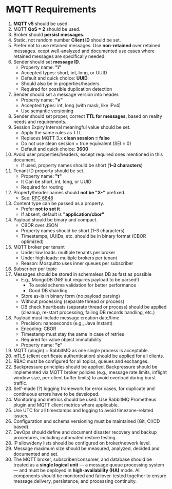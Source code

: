 # MQTT Requirements

1. **MQTT v5** should be used.
2. MQTT **QoS = 2** should be used.
3. Broker should **persist messages**.
4. Static, not random number **Client ID** should be set.
5. Prefer not to use retained messages. Use **non-retained** over retained messages. xcept well-analyzed and documented
   use cases where retained messages are specifically needed.
6. Sender should set **message ID**.
    - Property name: **"i"**
    - Accepted types: short, int, long, or UUID
    - Default and quick choice: **UUID**
    - Should also be in properties/headers
    - Required for possible duplication detection
7. Sender should set a message version into header.
    - Property name: **"v"**
    - Accepted types: int, long (with mask, like IPv4)
    - Use [semantic versioning](https://semver.org/)
8. Sender should set proper, correct **TTL for messages**, based on reality needs and requirements.
9. Session Expiry Interval meaningful value should be set.
    - Apply the same rules as TTL
    - Replaces MQTT 3.x **clean session = false**
    - Do not use clean session = true equivalent (SEI = 0)
    - Default and quick choice: **3600**
10. Avoid user properties/headers, except required ones mentioned in this document.
    - If used, property names should be short (**1–3 characters**)
11. Tenant ID property should be set.
    - Property name: **"t"**
    - It Can be short, int, long, or UUID
    - Required for routing
12. Property/header names should **not be "X-"** prefixed.
    - See: [RFC 6648](https://www.rfc-editor.org/rfc/rfc6648)
13. Content type can be passed as a property.
    - Prefer **not to set it**
    - If absent, default is **"application/cbor"**
14. Payload should be binary and compact.
    - CBOR over JSON
    - Property names should be short (1–3 characters)
    - Timestamps, UUIDs, etc. should be in binary format (CBOR optimized)
15. MQTT broker per tenant
    - Under low loads: multiple tenants per broker
    - Under high loads: multiple brokers per tenant
    - Reason: Mosquitto uses inner queues per subscriber
16. Subscriber per topic
17. Messages should be stored in schemaless DB as fast as possible
    - E.g., MongoDB (NB! but requires payload to be parsed!)
        - To avoid schema validation for better performance
        - Good DB sharding
    - Store as-is in binary form (no payload parsing)
    - Without processing (separate thread or process)
    - DB check heartbeats (separate thread or process) should be applied (cleanup, re-start processing, failing DB
      records handling, etc.)
18. Payload must include message creation date/time
    - Precision: nanoseconds (e.g., Java Instant)
    - Encoding: CBOR
    - Timestamp must stay the same in case of retries
    - Required for value object immutability
    - Property name: **"c"**
19. MQTT (plugin) + RabbitMQ as one single process is acceptable.
20. mTLS (client certificate authentication) should be applied for all clients.
21. RBAC must be configured for all topics, queues and exchanges.
22. Backpressure principles should be applied. Backpressure should be implemented via MQTT broker policies (e.g.,
    message rate limits, inflight window size, per-client buffer limits) to avoid overload during burst traffic.
23. Self-made (?) logging framework for error cases, for duplicate and continuous errors have to be developed.
24. Monitoring and metrics should be used. Use RabbitMQ Prometheus plugin and MQTT client metrics where applicable.
25. Use UTC for all timestamps and logging to avoid timezone-related issues.
26. Configuration and schema versioning must be maintained (Git, CI/CD based).
27. DevOps should define and document disaster recovery and backup procedures, including automated restore testing.
28. IP allow/deny lists should be configured on broker/network level.
29. Message maximum size should be measured, analyzed, decided and documented and set.
30. The MQTT broker, subscriber/consumer, and database should be treated as a **single logical unit** — a message queue
    processing system — and must be deployed in **high-availability (HA)** mode. All components should be monitored and
    failover-tested together to ensure message delivery, persistence, and processing continuity.

